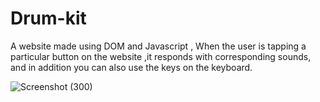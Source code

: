 # Drum-kit
A website made using DOM and Javascript , When the user is tapping a particular button on the website ,it responds with corresponding sounds, and in addition you can also use the keys on the keyboard.


![Screenshot (300)](https://user-images.githubusercontent.com/71705945/199804597-098b3810-9d55-4720-9def-54af38ab5b55.png)
